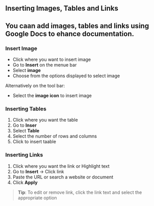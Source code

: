 ## Inserting Images, Tables and Links
You caan add images, tables and links using Google Docs to ehance documentation. 
---

### Insert Image
- Click where you want to insert image
- Go to **Insert** on the menue bar
- Select **image**
- Choose from the options displayed to select image

Alternatively on the tool bar:

- Select the **image icon** to insert image

### Inserting Tables
1. Click where you want the table
2. Go to **Inser** 
3. Select **Table** 
4. Select the number of rows and columns
5. Click to insert taable

### Inserting Links
1. Click where you want the link or Highlight text
2.  Go to **Insert** → Click link
3. Paste the URL or search a website or document 
4. Click **Apply**

>**Tip**: To edit or remove link, click the link text and select the appropriate option